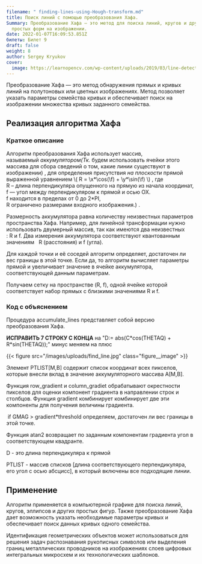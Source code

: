 ```yaml
---
filename: " finding-lines-using-Hough-transform.md"
title: Поиск линий с помощью преобразования Хафа.
Summary: Преобразование Хафа — это метод для поиска линий, кругов и других
  простых форм на изображении.
date: 2022-01-07T16:09:53.851Z
билеты: Билет 9
draft: false
weight: 8
author: Sergey Kryukov
cover:
  image: https://learnopencv.com/wp-content/uploads/2019/03/line-detection.jpg
---
```

Преобразование Хафа — это метод обнаружения прямых и кривых линий на полутоновых или цветных изображениях. Метод позволяет указать параметры семейства кривых и обеспечивает поиск на изображении множества кривых заданного семейства. 



## Реализация алгоритма Хафа

### Краткое описание

Алгоритм преобразования Хафа использует массив, называемый *аккумулятором(Тк.* будем использовать ячейки этого массива для сбора сведений о том, какие линии существуют в изображении) , для определения присутствия *на плоскости* прямой  выраженной уравнением
\\( R = \x*\cos(\f) + \y*\sin(\f) \\) ,
где\
R – длина перпендикуляра опущенного на прямую из начала координат,\
f — угол между перпендикуляром к прямой и осью OX.\
f находится в пределах от 0 до 2*PI,\
R ограничено размерами входного изображения.) . 

Размерность аккумулятора равна количеству неизвестных параметров пространства Хафа. Например, для линейной трансформации нужно использовать двумерный массив, так как имеются два неизвестных : R и f. Два измерения аккумулятора соответствуют квантованным значениям   R (расстояния) и f (угла).   

 Для каждой точки и её соседей алгоритм определяет, достаточен ли вес границы в этой точке. Если да, то алгоритм вычисляет параметры прямой и увеличивает значение в ячейке аккумулятора, соответствующей данным параметрам.

Получаем сетку на пространстве (R, f), одной ячейке которой соответствует набор прямых с близкими значениями R и f.

### Код с объяснением

Процедура accumulate_lines представляет собой версию преобразования Хафа. 

**ИСПРАВИТЬ 7 СТРОКУ С КОНЦА** на "D:= abs(C\*cos(THETAQ) + R\*sin(THETAQ));"      минус меняем на плюс

{{< figure src="/images/uploads/find_line.jpg"
class="figure__image" >}}

Элемент PTLIST\[M,B] содержит список координат всех пикселов, которые внесли вклад в значение аккумуляторного массива A\[M,B]. 

Функция row_gradient и column_gradiet обрабатывают окрестности пикселов для оценки компонент градиента в направлении строк и столбцов.                                                                                                Функция gradient комбинирует комбинирует две эти компоненты для получения величины градиента.

 if GMAG > gradient*threshold определяем, достаточен ли вес границы в этой точке.

Функция atan2 возвращает по заданным компонентам градиента угол в соответствующем квадранте. 

D - это длина перпендикуляра к прямой

PTLIST - массив списков \[длина соответствующего перпендикуляра,  его угол с осью абсцисс], в который включены все подходящие линии.

## Применение

Алгоритм применяется в компьютерной графике для поиска линий, кругов, эллипсов и других простых фигур. Также преобразование Хафа дает возможность указать необходимые параметры кривых и обеспечивает поиск данных кривых одного семейства. 

Идентификация геометрических объектов может использоваться для решения задач распознавания рукописных символов или выделения границ металлических проводников на изображениях слоев цифровых интегральных микросхем и их технологических шаблонов.